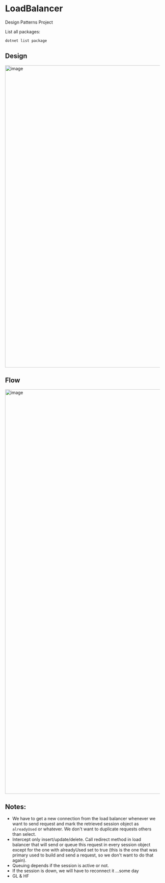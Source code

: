 # LoadBalancer

Design Patterns Project

List all packages:

```bash
dotnet list package
```

## Design
<img width="984" alt="image" src="https://github.com/lursz/LoadBalancer/assets/64146291/9e673ba3-bd2e-40ba-a218-01d5da744e42">

## Flow
<img width="1317" alt="image" src="https://github.com/lursz/LoadBalancer/assets/64146291/ebb09d86-8915-4b79-bebc-2df979f096ea">


## Notes:
- We have to get a new connection from the load balancer whenever we want to send request and mark the retrieved session object as `alreadyUsed` or whatever. We don't want to duplicate requests others than select.
- Intercept only insert/update/delete. Call redirect method in load balancer that will send or queue this request in every session object except for the one with alreadyUsed set to true (this is the one that was primary used to build and send a request, so we don't want to do that again).
- Queuing depends if the session is active or not.
- If the session is down, we will have to reconnect it ...some day
- GL & HF
